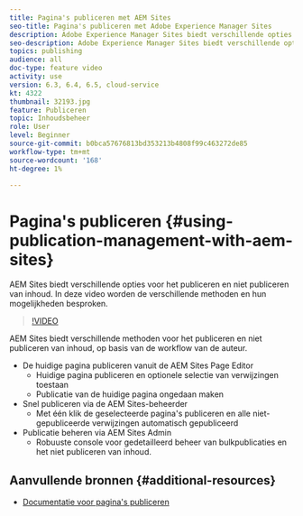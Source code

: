 ```yaml
---
title: Pagina's publiceren met AEM Sites
seo-title: Pagina's publiceren met Adobe Experience Manager Sites
description: Adobe Experience Manager Sites biedt verschillende opties voor het publiceren en niet publiceren van inhoud. In deze video worden de verschillende methoden en hun mogelijkheden besproken.
seo-description: Adobe Experience Manager Sites biedt verschillende opties voor het publiceren en niet publiceren van inhoud. In deze video worden de verschillende methoden en hun mogelijkheden besproken.
topics: publishing
audience: all
doc-type: feature video
activity: use
version: 6.3, 6.4, 6.5, cloud-service
kt: 4322
thumbnail: 32193.jpg
feature: Publiceren
topic: Inhoudsbeheer
role: User
level: Beginner
source-git-commit: b0bca57676813bd353213b4808f99c463272de85
workflow-type: tm+mt
source-wordcount: '168'
ht-degree: 1%

---
```



# Pagina&#39;s publiceren {#using-publication-management-with-aem-sites}

AEM Sites biedt verschillende opties voor het publiceren en niet publiceren van inhoud. In deze video worden de verschillende methoden en hun mogelijkheden besproken.

>[!VIDEO](https://video.tv.adobe.com/v/32193?quality=12&learn=on)

AEM Sites biedt verschillende methoden voor het publiceren en niet publiceren van inhoud, op basis van de workflow van de auteur.

* De huidige pagina publiceren vanuit de AEM Sites Page Editor
   * Huidige pagina publiceren en optionele selectie van verwijzingen toestaan
   * Publicatie van de huidige pagina ongedaan maken
* Snel publiceren via de AEM Sites-beheerder
   * Met één klik de geselecteerde pagina&#39;s publiceren en alle niet-gepubliceerde verwijzingen automatisch gepubliceerd
* Publicatie beheren via AEM Sites Admin
   * Robuuste console voor gedetailleerd beheer van bulkpublicaties en het niet publiceren van inhoud.

## Aanvullende bronnen {#additional-resources}

* [Documentatie voor pagina&#39;s publiceren](https://docs.adobe.com/content/help/en/experience-manager-65/authoring/authoring/publishing-pages.html)
